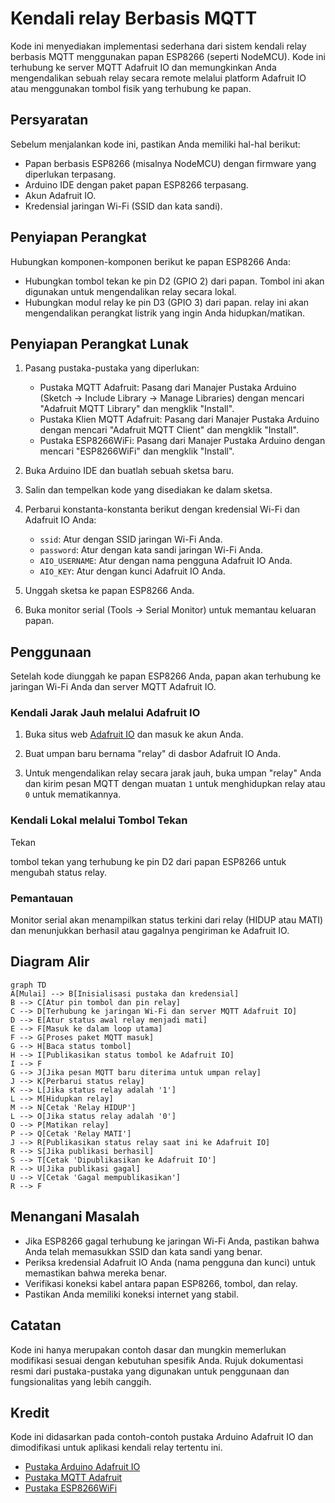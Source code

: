 # Kendali relay Berbasis MQTT

Kode ini menyediakan implementasi sederhana dari sistem kendali relay berbasis MQTT menggunakan papan ESP8266 (seperti NodeMCU). Kode ini terhubung ke server MQTT Adafruit IO dan memungkinkan Anda mengendalikan sebuah relay secara remote melalui platform Adafruit IO atau menggunakan tombol fisik yang terhubung ke papan.

## Persyaratan

Sebelum menjalankan kode ini, pastikan Anda memiliki hal-hal berikut:

- Papan berbasis ESP8266 (misalnya NodeMCU) dengan firmware yang diperlukan terpasang.
- Arduino IDE dengan paket papan ESP8266 terpasang.
- Akun Adafruit IO.
- Kredensial jaringan Wi-Fi (SSID dan kata sandi).

## Penyiapan Perangkat

Hubungkan komponen-komponen berikut ke papan ESP8266 Anda:

- Hubungkan tombol tekan ke pin D2 (GPIO 2) dari papan. Tombol ini akan digunakan untuk mengendalikan relay secara lokal.
- Hubungkan modul relay ke pin D3 (GPIO 3) dari papan. relay ini akan mengendalikan perangkat listrik yang ingin Anda hidupkan/matikan.

## Penyiapan Perangkat Lunak

1. Pasang pustaka-pustaka yang diperlukan:
   - Pustaka MQTT Adafruit: Pasang dari Manajer Pustaka Arduino (Sketch -> Include Library -> Manage Libraries) dengan mencari "Adafruit MQTT Library" dan mengklik "Install".
   - Pustaka Klien MQTT Adafruit: Pasang dari Manajer Pustaka Arduino dengan mencari "Adafruit MQTT Client" dan mengklik "Install".
   - Pustaka ESP8266WiFi: Pasang dari Manajer Pustaka Arduino dengan mencari "ESP8266WiFi" dan mengklik "Install".

2. Buka Arduino IDE dan buatlah sebuah sketsa baru.

3. Salin dan tempelkan kode yang disediakan ke dalam sketsa.

4. Perbarui konstanta-konstanta berikut dengan kredensial Wi-Fi dan Adafruit IO Anda:
   - `ssid`: Atur dengan SSID jaringan Wi-Fi Anda.
   - `password`: Atur dengan kata sandi jaringan Wi-Fi Anda.
   - `AIO_USERNAME`: Atur dengan nama pengguna Adafruit IO Anda.
   - `AIO_KEY`: Atur dengan kunci Adafruit IO Anda.

5. Unggah sketsa ke papan ESP8266 Anda.

6. Buka monitor serial (Tools -> Serial Monitor) untuk memantau keluaran papan.

## Penggunaan

Setelah kode diunggah ke papan ESP8266 Anda, papan akan terhubung ke jaringan Wi-Fi Anda dan server MQTT Adafruit IO.

### Kendali Jarak Jauh melalui Adafruit IO

1. Buka situs web [Adafruit IO](https://io.adafruit.com) dan masuk ke akun Anda.

2. Buat umpan baru bernama "relay" di dasbor Adafruit IO Anda.

3. Untuk mengendalikan relay secara jarak jauh, buka umpan "relay" Anda dan kirim pesan MQTT dengan muatan `1` untuk menghidupkan relay atau `0` untuk mematikannya.

### Kendali Lokal melalui Tombol Tekan

Tekan

 tombol tekan yang terhubung ke pin D2 dari papan ESP8266 untuk mengubah status relay.

### Pemantauan

Monitor serial akan menampilkan status terkini dari relay (HIDUP atau MATI) dan menunjukkan berhasil atau gagalnya pengiriman ke Adafruit IO.

## Diagram Alir

```mermaid
graph TD
A[Mulai] --> B[Inisialisasi pustaka dan kredensial]
B --> C[Atur pin tombol dan pin relay]
C --> D[Terhubung ke jaringan Wi-Fi dan server MQTT Adafruit IO]
D --> E[Atur status awal relay menjadi mati]
E --> F[Masuk ke dalam loop utama]
F --> G[Proses paket MQTT masuk]
G --> H[Baca status tombol]
H --> I[Publikasikan status tombol ke Adafruit IO]
I --> F
G --> J[Jika pesan MQTT baru diterima untuk umpan relay]
J --> K[Perbarui status relay]
K --> L[Jika status relay adalah '1']
L --> M[Hidupkan relay]
M --> N[Cetak 'Relay HIDUP']
L --> O[Jika status relay adalah '0']
O --> P[Matikan relay]
P --> Q[Cetak 'Relay MATI']
J --> R[Publikasikan status relay saat ini ke Adafruit IO]
R --> S[Jika publikasi berhasil]
S --> T[Cetak 'Dipublikasikan ke Adafruit IO']
R --> U[Jika publikasi gagal]
U --> V[Cetak 'Gagal mempublikasikan']
R --> F
```

## Menangani Masalah

- Jika ESP8266 gagal terhubung ke jaringan Wi-Fi Anda, pastikan bahwa Anda telah memasukkan SSID dan kata sandi yang benar.
- Periksa kredensial Adafruit IO Anda (nama pengguna dan kunci) untuk memastikan bahwa mereka benar.
- Verifikasi koneksi kabel antara papan ESP8266, tombol, dan relay.
- Pastikan Anda memiliki koneksi internet yang stabil.

## Catatan

Kode ini hanya merupakan contoh dasar dan mungkin memerlukan modifikasi sesuai dengan kebutuhan spesifik Anda. Rujuk dokumentasi resmi dari pustaka-pustaka yang digunakan untuk penggunaan dan fungsionalitas yang lebih canggih.

## Kredit

Kode ini didasarkan pada contoh-contoh pustaka Arduino Adafruit IO dan dimodifikasi untuk aplikasi kendali relay tertentu ini.

- [Pustaka Arduino Adafruit IO](https://github.com/adafruit/Adafruit_IO_Arduino)
- [Pustaka MQTT Adafruit](https://github.com/adafruit/Adafruit_MQTT_Library)
- [Pustaka ESP8266WiFi](https://github.com/esp8266/Arduino)
